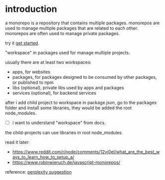# introduction

a monorepo is a repository that contains multiple packages. monorepos are used to manage multiple packages that are related to each other. monorepos are often used to manage private packages.

try it [get started](https://monorepo.guide/getting-started).

"workspace" in packages used for manage multiple projects.

usually there are at least two workspaces:

- apps, for websites
- packages, for packages designed to be consumed by other packages, or published to npm
- libs (optional), private libs used by apps and packages
- services (optional), for backend services

after i add child project to workspace in package.json, go to the packages folder and install some libraries, they would be added the root node_modules.

- [ ] i want to understand "workspace" from docs.

the child-projects can use libraries in root node_modules.

read it later: 

- <https://www.reddit.com/r/node/comments/12vj0el/what_are_the_best_ways_to_learn_how_to_setup_a/>
- <https://www.robinwieruch.de/javascript-monorepos/>

reference: [perplexity suggestion](https://www.perplexity.ai/search/recommend-the-resources-c_xU8esbQjWWBxsnQP2Qog?s=c#797cf262-4f01-4658-91dd-4ec75d720f65)
